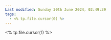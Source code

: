 ```yaml
---
Last modified: Sunday 30th June 2024, 02:49:39 
tags:
  - <% tp.file.cursor(0) %>
---
```


<% tp.file.cursor(1) %>
